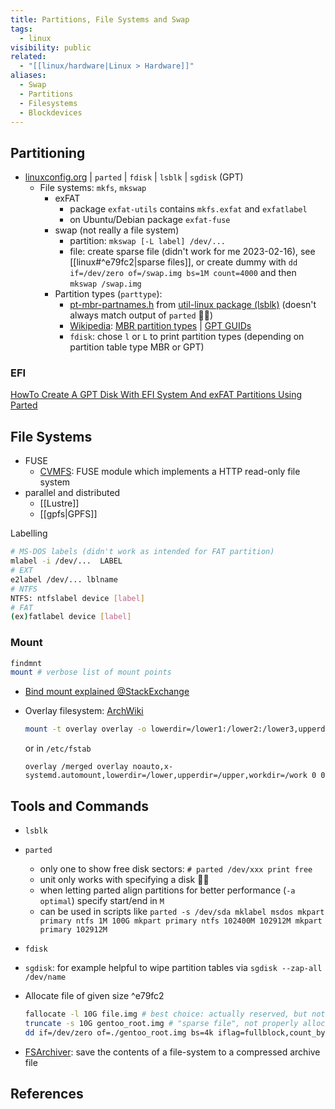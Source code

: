 ```yaml
---
title: Partitions, File Systems and Swap
tags:
  - linux
visibility: public
related:
  - "[[linux/hardware|Linux > Hardware]]"
aliases:
  - Swap
  - Partitions
  - Filesystems
  - Blockdevices
---
```

## Partitioning

- [linuxconfig.org](https://linuxconfig.org/how-to-label-hard-drive-partition-under-linux) | `parted` | `fdisk` | `lsblk` | `sgdisk` (GPT)
    - File systems: `mkfs`, `mkswap`
        - exFAT
            - package `exfat-utils` contains `mkfs.exfat` and `exfatlabel`
            - on Ubuntu/Debian package `exfat-fuse`
        - swap (not really a file system)
            - partition: `mkswap [-L label] /dev/...`
            - file: create sparse file (didn't work for me 2023-02-16), see [[linux#^e79fc2|sparse files]], or create dummy with `dd if=/dev/zero of=/swap.img bs=1M count=4000` and then `mkswap /swap.img`
        - Partition types (`parttype`):
            - [pt-mbr-partnames.h](file://journal/life/tech/linux/pt-mbr-partnames.h) from [util-linux package (lsblk)](https://github.com/util-linux/util-linux) (doesn't always match output of `parted` 🤦‍♂️)
            - [Wikipedia](https://en.wikipedia.org/wiki/Partition_type): [MBR partition types](https://en.wikipedia.org/wiki/Partition_type) | [GPT GUIDs](https://en.wikipedia.org/wiki/GUID_Partition_Table#Partition_type_GUIDs)
            - `fdisk`: chose `l` or `L` to print partition types (depending on partition table type MBR or GPT)

### EFI

[HowTo Create A GPT Disk With EFI System And exFAT Partitions Using Parted](https://wiki.networksecuritytoolkit.org/nstwiki/index.php?title=HowTo_Create_A_GPT_Disk_With_EFI_System_And_exFAT_Partitions_Using_Parted)

## File Systems

- FUSE
    - [CVMFS](https://wiki.gentoo.org/wiki/CVMFS): FUSE module which implements a HTTP read-only file system
- parallel and distributed
    - [[Lustre]]
    - [[gpfs|GPFS]]

Labelling

```bash
# MS-DOS labels (didn't work as intended for FAT partition)
mlabel -i /dev/...  LABEL
# EXT
e2label /dev/... lblname
# NTFS
NTFS: ntfslabel device [label]
# FAT
(ex)fatlabel device [label]
```


### Mount

```sh
findmnt
mount # verbose list of mount points
```

- [Bind mount explained @StackExchange](https://unix.stackexchange.com/a/198591/247791)
- Overlay filesystem: [ArchWiki][overlay]

    ```bash
    mount -t overlay overlay -o lowerdir=/lower1:/lower2:/lower3,upperdir=/upper,workdir=/work /merged
    ```

    or in `/etc/fstab`

    ```fstab
    overlay /merged overlay noauto,x-systemd.automount,lowerdir=/lower,upperdir=/upper,workdir=/work 0 0
    ```


## Tools and Commands

- `lsblk`
- `parted`
    - only one to show free disk sectors: `# parted /dev/xxx print free`
    - unit only works with specifying a disk 🤦‍♂️
    - when letting parted align partitions for better performance (`-a optimal`) specify start/end in `M`
    - can be used in scripts like `parted -s /dev/sda mklabel msdos mkpart primary ntfs 1M 100G mkpart primary ntfs 102400M 102912M mkpart primary 102912M`
- `fdisk`
- `sgdisk`: for example helpful to wipe partition tables via `sgdisk --zap-all /dev/name`
- Allocate file of given size ^e79fc2

  ```bash
  fallocate -l 10G file.img # best choice: actually reserved, but not written, so it's fast
  truncate -s 10G gentoo_root.img # "sparse file", not properly allocated, fast
  dd if=/dev/zero of=./gentoo_root.img bs=4k iflag=fullblock,count_bytes count=10G # slow, actually writes
  ```

- [FSArchiver](https://www.fsarchiver.org/quickstart/): save the contents of a file-system to a compressed archive file

## References

[overlay]: <https://wiki.archlinux.org/title/Overlay_filesystem>
